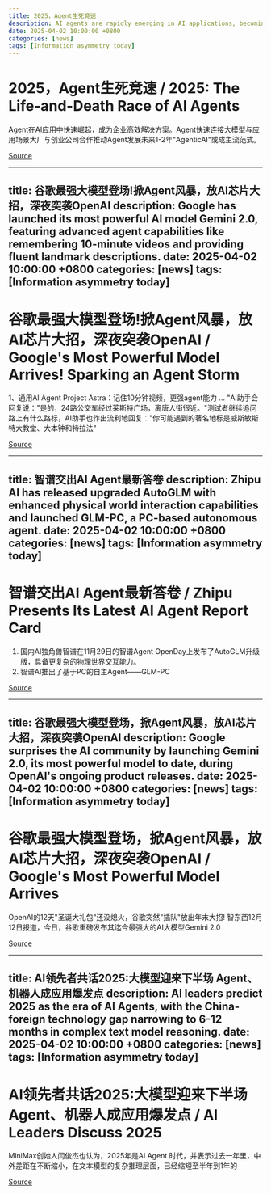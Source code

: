 ```yaml
---
title: 2025，Agent生死竞速
description: AI agents are rapidly emerging in AI applications, becoming efficient solutions for enterprises. Major companies and startups are collaborating to drive agent development, with 'AgenticAI' potentially becoming the mainstream paradigm in 1-2 years.
date: 2025-04-02 10:00:00 +0800
categories: [news]
tags: [Information asymmetry today]
---
```


# 2025，Agent生死竞速 / 2025: The Life-and-Death Race of AI Agents

Agent在AI应用中快速崛起，成为企业高效解决方案。Agent快速连接大模型与应用场景大厂与创业公司合作推动Agent发展未来1-2年"AgenticAI"或成主流范式。

[Source](https://www.huxiu.com/article/3884949.html)

---

title: 谷歌最强大模型登场!掀Agent风暴，放AI芯片大招，深夜突袭OpenAI
description: Google has launched its most powerful AI model Gemini 2.0, featuring advanced agent capabilities like remembering 10-minute videos and providing fluent landmark descriptions.
date: 2025-04-02 10:00:00 +0800
categories: [news]
tags: [Information asymmetry today]
---

# 谷歌最强大模型登场!掀Agent风暴，放AI芯片大招，深夜突袭OpenAI / Google's Most Powerful Model Arrives! Sparking an Agent Storm

1、通用AI Agent Project Astra：记住10分钟视频，更强agent能力 ... "AI助手会回复说："是的，24路公交车经过莱斯特广场，离唐人街很近。"测试者继续追问路上有什么路标，AI助手也作出流利地回复："你可能遇到的著名地标是威斯敏斯特大教堂、大本钟和特拉法"

[Source](https://www.thepaper.cn/newsDetail_forward_29626033)

---

title: 智谱交出AI Agent最新答卷
description: Zhipu AI has released upgraded AutoGLM with enhanced physical world interaction capabilities and launched GLM-PC, a PC-based autonomous agent.
date: 2025-04-02 10:00:00 +0800
categories: [news]
tags: [Information asymmetry today]
---

# 智谱交出AI Agent最新答卷 / Zhipu Presents Its Latest AI Agent Report Card

1. 国内AI独角兽智谱在11月29日的智谱Agent OpenDay上发布了AutoGLM升级版，具备更复杂的物理世界交互能力。
2. 智谱AI推出了基于PC的自主Agent——GLM-PC

[Source](https://news.qq.com/rain/a/20241202A07GVK00)

---

title: 谷歌最强大模型登场，掀Agent风暴，放AI芯片大招，深夜突袭OpenAI
description: Google surprises the AI community by launching Gemini 2.0, its most powerful model to date, during OpenAI's ongoing product releases.
date: 2025-04-02 10:00:00 +0800
categories: [news]
tags: [Information asymmetry today]
---

# 谷歌最强大模型登场，掀Agent风暴，放AI芯片大招，深夜突袭OpenAI / Google's Most Powerful Model Arrives

OpenAI的12天"圣诞大礼包"还没熄火，谷歌突然"插队"放出年末大招! 智东西12月12日报道，今日，谷歌重磅发布其迄今最强大的AI大模型Gemini 2.0

[Source](https://36kr.com/p/3075243697320835)

---

title: AI领先者共话2025:大模型迎来下半场 Agent、机器人成应用爆发点
description: AI leaders predict 2025 as the era of AI Agents, with the China-foreign technology gap narrowing to 6-12 months in complex text model reasoning.
date: 2025-04-02 10:00:00 +0800
categories: [news]
tags: [Information asymmetry today]
---

# AI领先者共话2025:大模型迎来下半场 Agent、机器人成应用爆发点 / AI Leaders Discuss 2025

MiniMax创始人闫俊杰也认为，2025年是AI Agent 时代，并表示过去一年里，中外差距在不断缩小，在文本模型的复杂推理层面，已经缩短至半年到1年的

[Source](https://news.qq.com/rain/a/20250116A0847500)